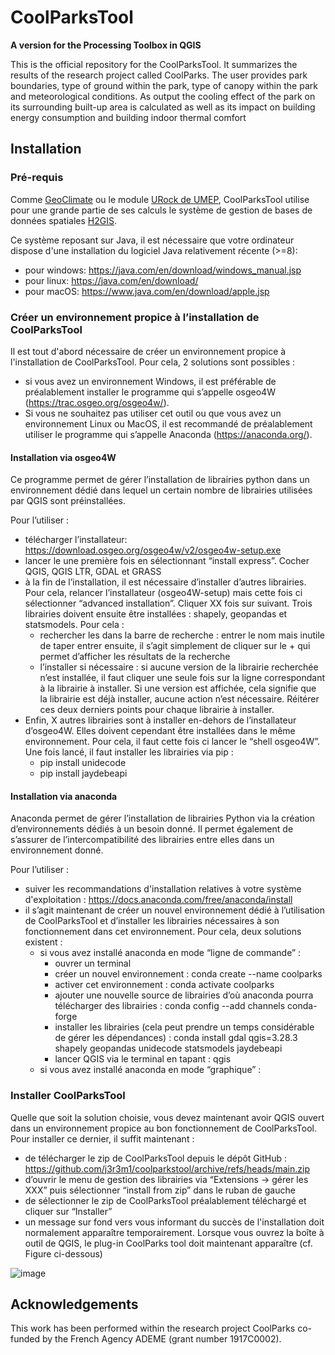 # CoolParksTool

**A version for the Processing Toolbox in QGIS**

This is the official repository for the CoolParksTool.
It summarizes the results of the research project called CoolParks. 
The user provides park boundaries, type of ground within the park, 
type of canopy within the park and meteorological conditions. 
As output the cooling effect of the park on its surrounding built-up area 
is calculated as well as its impact on building energy consumption and building
 indoor thermal comfort

## Installation

### Pré-requis
Comme [GeoClimate](https://github.com/orbisgis/geoclimate) ou le module [URock de UMEP](https://umep-docs.readthedocs.io/en/latest/processor/Wind%20model%20URock.html), CoolParksTool utilise pour une grande partie de ses calculs le système de gestion de bases de données spatiales [H2GIS](https://github.com/orbisgis/h2gis).

Ce système reposant sur Java, il est nécessaire que votre ordinateur dispose d'une installation du logiciel Java relativement récente (>=8):
- pour windows: https://java.com/en/download/windows_manual.jsp
- pour linux: https://java.com/en/download/
- pour macOS: https://www.java.com/en/download/apple.jsp

### Créer un environnement propice à l’installation de CoolParksTool

Il est tout d'abord nécessaire de créer un environnement propice à l'installation de CoolParksTool. Pour cela, 2 solutions sont possibles :
- si vous avez un environnement Windows, il est préférable de préalablement installer le programme qui s’appelle osgeo4W (https://trac.osgeo.org/osgeo4w/).
- Si vous ne souhaitez pas utiliser cet outil ou que vous avez un environnement Linux ou MacOS, il est recommandé de préalablement utiliser le programme qui s’appelle Anaconda (https://anaconda.org/).

#### Installation via osgeo4W
Ce programme permet de gérer l’installation de librairies python dans un environnement dédié dans lequel un certain nombre de librairies utilisées par QGIS sont préinstallées. 

Pour l’utiliser :
- télécharger l’installateur: https://download.osgeo.org/osgeo4w/v2/osgeo4w-setup.exe
- lancer le une première fois en sélectionnant “install express”. Cocher QGIS, QGIS LTR, GDAL et GRASS
- à la fin de l’installation, il est nécessaire d’installer d’autres librairies. Pour cela, relancer l’installateur (osgeo4W-setup) mais cette fois ci sélectionner “advanced installation”. Cliquer XX fois sur suivant. Trois librairies doivent ensuite être installées : shapely, geopandas et statsmodels. Pour cela :
    - rechercher les dans la barre de recherche  : entrer le nom mais inutile de taper entrer ensuite, il s’agit simplement de cliquer sur le + qui permet d’afficher les résultats de la recherche
    - l’installer si nécessaire : si aucune version de la librairie recherchée n’est installée, il faut cliquer une seule fois sur la ligne correspondant à la librairie à installer. Si une version est affichée, cela signifie que la librairie est déjà installer, aucune action n’est nécessaire. Réitérer ces deux derniers points pour chaque librairie à installer.
- Enfin, X autres librairies sont à installer en-dehors de l’installateur d’osgeo4W. Elles doivent cependant être installées dans le même environnement. Pour cela, il faut cette fois ci lancer le “shell osgeo4W”. Une fois lancé, il faut installer les librairies via pip :
    - pip install unidecode
    - pip install jaydebeapi

#### Installation via anaconda
Anaconda permet de gérer l’installation de librairies Python via la création d’environnements dédiés à un besoin donné. Il permet également de s’assurer de l’intercompatibilité des librairies entre elles dans un environnement donné. 

Pour l’utiliser :
- suiver les recommandations d'installation relatives à votre système d'exploitation : https://docs.anaconda.com/free/anaconda/install
- il s’agit maintenant de créer un nouvel environnement dédié à l’utilisation de CoolParksTool et d’installer les librairies nécessaires à son fonctionnement dans cet environnement. Pour cela, deux solutions existent :
    - si vous avez installé anaconda en mode “ligne de commande” :
        - ouvrer un terminal
        - créer un nouvel environnement : conda create --name coolparks
        - activer cet environnement : conda activate coolparks
        - ajouter une nouvelle source de librairies d’où anaconda pourra télécharger des librairies : conda config --add channels conda-forge
        - installer les librairies (cela peut prendre un temps considérable de gérer les dépendances) : conda install gdal qgis=3.28.3 shapely geopandas unidecode statsmodels jaydebeapi
        - lancer QGIS via le terminal en tapant : qgis
    - si vous avez installé anaconda en mode “graphique” :

### Installer CoolParksTool
Quelle que soit la solution choisie, vous devez maintenant avoir QGIS ouvert dans un environnement propice au bon fonctionnement de CoolParksTool. Pour installer ce dernier, il suffit maintenant :
- de télécharger le zip de CoolParksTool depuis le dépôt GitHub : https://github.com/j3r3m1/coolparkstool/archive/refs/heads/main.zip
- d’ouvrir le menu de gestion des librairies via “Extensions → gérer les XXX” puis sélectionner “install from zip” dans le ruban de gauche
- de sélectionner le zip de CoolParksTool préalablement téléchargé et cliquer sur “Installer”
- un message sur fond vers vous informant du succès de l'installation doit normalement apparaître temporairement. Lorsque vous ouvrez la boîte à outil de QGIS, le plug-in CoolParks tool doit maintenant apparaître (cf. Figure ci-dessous)

![image](https://github.com/j3r3m1/coolparkstool/assets/13120405/20b24f01-5c53-48ae-91ba-0c8884f7d78f)


 
## Acknowledgements
This work has been performed within the research project CoolParks co-funded by the French Agency ADEME (grant number 1917C0002).
